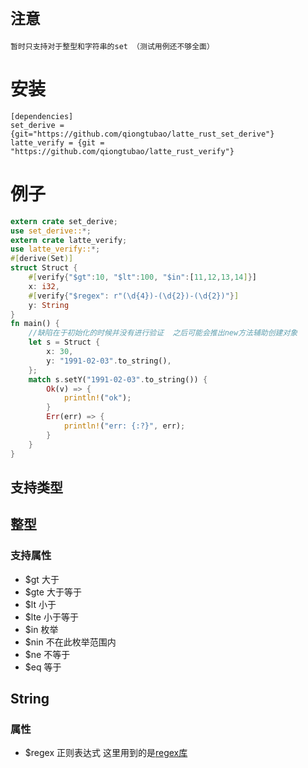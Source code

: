 
# ``注意``

`暂时只支持对于整型和字符串的set （测试用例还不够全面）`

# 安装

``` Cargo
[dependencies]
set_derive = {git="https://github.com/qiongtubao/latte_rust_set_derive"}
latte_verify = {git = "https://github.com/qiongtubao/latte_rust_verify"}
```


# 例子

```rust
extern crate set_derive;
use set_derive::*;
extern crate latte_verify;
use latte_verify::*;
#[derive(Set)]
struct Struct {
    #[verify{"$gt":10, "$lt":100, "$in":[11,12,13,14]}]  
    x: i32,
    #[verify{"$regex": r"(\d{4})-(\d{2})-(\d{2})"}]
    y: String
}
fn main() {
    //缺陷在于初始化的时候并没有进行验证  之后可能会推出new方法辅助创建对象
    let s = Struct {
        x: 30,
        y: "1991-02-03".to_string(),
    };
    match s.setY("1991-02-03".to_string()) {
        Ok(v) => {
            println!("ok");
        }
        Err(err) => {
            println!("err: {:?}", err);
        }
    }
}

```

## 支持类型

## 整型

### 支持属性
* $gt 大于
* $gte 大于等于
* $lt 小于
* $lte 小于等于
* $in 枚举
* $nin 不在此枚举范围内
* $ne 不等于
* $eq 等于

## String
### 属性
* $regex   正则表达式  这里用到的是[regex库](https://github.com/rust-lang/regex)